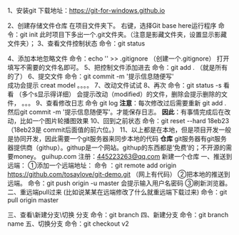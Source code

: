 1、安装git
下载地址：https://git-for-windows.github.io

2、创建存储文件仓库
在项目文件夹下。 右键，选择Git base here运行程序
命令：git init
此时项目下多出一个.git文件夹。（注意是影藏文件夹，设置显示影藏文件夹）；
3、查看文件控制状态
命令：git status
 
4、添加本地忽略文件
命令：echo '' >> .gitignore  （创建一个.gitignore）
打开填写不需要的文件名即可。
5、把控制文件添加进去
命令：git add .  （就是所有的了）
6、提交文件
命令：git commit -m '提示信息随便写'      
成功会提示 creat model 。。。。
7、改动文件试试
8、再次 命令：git status -s   看看 （多个s显示得详细）
会提示改动（modified）的文件，删除会提示删除的文件，
。。。
9、查看修改日志
命令 git log
**注意**：每次修改过后需要重新  git add .  然后git commit -m '提示信息随便写'。才能保存日志。
**因此**：有事情完成后在改动，比如一个图片轮播图效果
10、回到之前状态
  命令：git reset --hard 18eb23  （18eb23是 commit后面值的前六位。）
 11、以上都是在本地，但是项目开发一般是协同开发，因此需要一个git服务器来同步本地的代码 **仓库**
 git服务器有git服务器提供商（githup）。githup是一个网站。githup的东西都是‘免费’的；不开源的需要money。
guihup.com
注册：445223263@qq.com
新建一个仓库
一、推送到远端：
①添加一个远端地址：
命令 ：git remote add origin https://github.com/tosaylove/git-demo.git （网上有代码）
②把本地的推送到远端。
命令：git push origin -u master
会提示输入用户名密码
③刷新浏览器。
二、重远端pull过来
(比如说某某在远端修改了什么就重远端下载过来)
命令：git pull origin master

三、查看\新建分支\切换 分支
命令：git branch
四、新建分支
命令：git branch name
五、切换分支
命令：git checkout v2